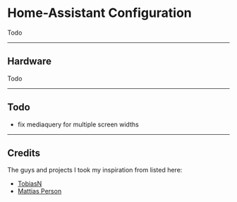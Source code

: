# Home-Assistant Configuration

Todo
___

## Hardware

Todo
___

## Todo

- fix mediaquery for multiple screen widths

___

## Credits

The guys and projects I took my inspiration from listed here:

- [TobiasN](https://github.com/Tobiasn2005/Home-Assistant)
- [Mattias Person](https://github.com/matt8707/hass-config)